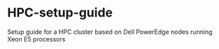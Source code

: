 # HPC-setup-guide
Setup guide for a HPC cluster based on Dell PowerEdge nodes running Xeon E5 processors
